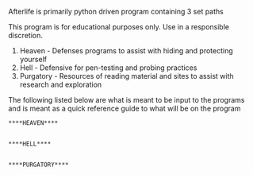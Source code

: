 Afterlife is primarily python driven program containing 3 set paths 

This program is for educational purposes only. Use in a responsible discretion.

1. Heaven - Defenses programs to assist with hiding and protecting yourself
2. Hell - Defensive for pen-testing and probing practices
3. Purgatory - Resources of reading material and sites to assist with research and exploration

The following listed below are what is meant to be input to the programs and is meant as a quick reference guide to what will be on the program


    ****HEAVEN****


    ****HELL****


    ****PURGATORY****


